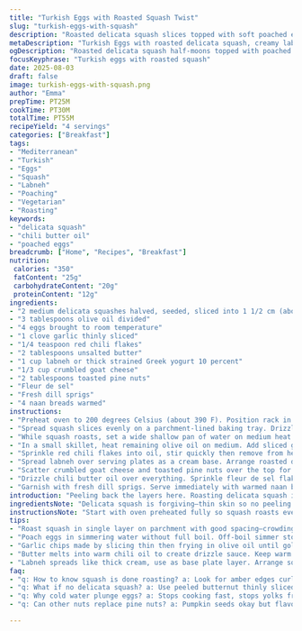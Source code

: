 ```yaml
---
title: "Turkish Eggs with Roasted Squash Twist"
slug: "turkish-eggs-with-squash"
description: "Roasted delicata squash slices topped with soft poached eggs, garlic-infused chili oil, creamy spiced labneh instead of yogurt, and crumbled feta swapped for tangy goat cheese. Toasted pumpkin seeds replaced with toasted pine nuts for a buttery crunch. Garnished with fresh dill and accompanied by warm naan breads. A twist on a classic, balancing soft creaminess and spice. Uses visual cues for doneness rather than strict timing. Includes practical tips for poaching eggs perfectly and managing squash texture."
metaDescription: "Turkish Eggs with roasted delicata squash, creamy labneh, chili butter oil, goat cheese, pine nuts, dill, and warm naan breads for a bold Mediterranean spin."
ogDescription: "Roasted delicata squash half-moons topped with poached eggs, chili butter oil, labneh, goat cheese, pine nuts, and dill. Warm naan to scoop and savor."
focusKeyphrase: "Turkish eggs with roasted squash"
date: 2025-08-03
draft: false
image: turkish-eggs-with-squash.png
author: "Emma"
prepTime: PT25M
cookTime: PT30M
totalTime: PT55M
recipeYield: "4 servings"
categories: ["Breakfast"]
tags:
- "Mediterranean"
- "Turkish"
- "Eggs"
- "Squash"
- "Labneh"
- "Poaching"
- "Vegetarian"
- "Roasting"
keywords:
- "delicata squash"
- "chili butter oil"
- "poached eggs"
breadcrumb: ["Home", "Recipes", "Breakfast"]
nutrition: 
 calories: "350"
 fatContent: "25g"
 carbohydrateContent: "20g"
 proteinContent: "12g"
ingredients:
- "2 medium delicata squashes halved, seeded, sliced into 1 1/2 cm (about 3/4 inch) half-moons"
- "3 tablespoons olive oil divided"
- "4 eggs brought to room temperature"
- "1 clove garlic thinly sliced"
- "1/4 teaspoon red chili flakes"
- "2 tablespoons unsalted butter"
- "1 cup labneh or thick strained Greek yogurt 10 percent"
- "1/3 cup crumbled goat cheese"
- "2 tablespoons toasted pine nuts"
- "Fleur de sel"
- "Fresh dill sprigs"
- "4 naan breads warmed"
instructions:
- "Preheat oven to 200 degrees Celsius (about 390 F). Position rack in middle third of oven."
- "Spread squash slices evenly on a parchment-lined baking tray. Drizzle with 1 1/2 tablespoons olive oil, season with coarse salt and black pepper. Toss to coat well. Look for skin to start caramelizing, edges browning but squash still tender, about 28 to 30 minutes. Test by piercing with fork — should slide in without resistance but squash still holds shape."
- "While squash roasts, set a wide shallow pan of water on medium heat to simmer gently — no boiling bubbles all over. Tip eggs one by one into water with spoon to avoid cracking. Poach eggs 4 to 5 minutes. Whites should be set but yolks still wobbly. Remove with slotted spoon. Plunge immediately into cold water for 30 seconds to stop cooking and help peeling."
- "In a small skillet, heat remaining olive oil on medium. Add sliced garlic; cook, stirring often, until golden and crisp but not burnt. Remove garlic chips to paper towels, reserve oil in pan."
- "Sprinkle red chili flakes into oil, stir quickly then remove from heat. Add butter to warm oil mixture, swirl until melted and combined. This chili butter oil will be drizzled over final assembly. Keep warm but don’t cook further—the butter might brown quickly."
- "Spread labneh over serving plates as a cream base. Arrange roasted delicata slices over the labneh. Place peeled poached eggs carefully atop squash slices."
- "Scatter crumbled goat cheese and toasted pine nuts over the top for texture and a tangy note to replace feta."
- "Drizzle chili butter oil over everything. Sprinkle fleur de sel flakes directly on eggs for delicate bursts of saltiness."
- "Garnish with fresh dill sprigs. Serve immediately with warmed naan breads to soak up every drop of sauce and cream."
introduction: "Peeling back the layers here. Roasting delicata squash instead of the usual pumpkin or butternut, because its thin skin crisps beautifully and doesn’t need peeling. Turns golden, sweetest when edges turn the telltale amber. You want that caramel scent filling the kitchen—the hallmark of depth in this simple base. Swapping yogurt for labneh ups the creaminess but adds a tang that cuts richness without too much tartness. Poaching eggs always tricky. Room temp eggs stop that dreaded crack, gentle simmer keeps them from breaking apart in a bubbling fury. Garlic chips? A must. They bring crunch and toasty flavor contrast to soft squash and creamy dollops. Pine nuts instead of pumpkin seeds bring unexpected buttery luxury. Spicy butter oil drizzle wakes everything up, driving heat right to the back of the throat. Naan bread to scoop, no knives necessary. Food for thinking and sharing quiet mornings with big flavors. Tried this many times—timing egg poach by wobble not stopwatch; roast squash by scent, color, fork tender. Kitchen intuition beats timer every time."
ingredientsNote: "Delicata squash is forgiving—thin skin so no peeling madness. Slice just thick enough to hold shape through roasting but thin enough to caramelize edges. If unavailable, butternut squash is a fine substitute but remove skin first. Labneh adds thickness and slight acidity—if you can’t find it, use thick Greek yogurt but strain overnight. Goat cheese is a swap for feta’s saltiness but softer, melts slightly with warmth. Pine nuts toast fast so watch carefully; pumpkin seeds are okay but pine nuts bring a buttery richness that shifts the flavor angle. Butter provides richness and a glossy finish to the chili oil—don’t skip or replace with margarine, flavor loss is real. Olive oil quality really shows here—choose good extra virgin. Garlic chips made by thin slicing, careful on timing—burnt garlic ruins the sauce, bitter and acrid. Room temperature eggs poach with less cracking risk and hold shape better. Naan for bread—pita or crusty flatbreads okay but naan soaks better and stays soft."
instructionsNote: "Start with oven preheated fully so squash roasts evenly, not steamed. Arrange squash in single layer, crowding means steaming not roasting—avoid this by using a large enough tray. Roast until you see golden edges curling up—visual sign over timer. Poach eggs in water just off boiling; adjustments matter if altitude or pan size differ. Watch water temp closely—too hot means rubbery whites, too cold means runny whites. Immerse eggs slowly to avoid cracking shells on pan sides. Transfer eggs immediately to ice water or cold tap under a trickle to stop cooking and make peeling easy—don’t skip. Garlic chips need attention; swirl pan constantly once garlic turns golden, remove immediately. Add chili flakes off heat to avoid burning; butter stirred in retains gentle richness, don’t bring mixture back to heat or butter will brown or separate. Assemble plates right before serving—if labneh or yogurt sits too long topped with hot squash and eggs, it thins and slides off plate. Sprinkle fleur de sel last, just on eggs—fine salt blends in too much. Dill sprigs last touch, fresh, never cooked. Warm naan briefly to soften, ideally on grill or skillet, not microwave. If bread not available, toasted pita with olive oil brush is decent fallback. Timing is loose; trust your eye, touch, and nose for doneness more than the clock."
tips:
- "Roast squash in single layer on parchment with good spacing—crowding traps steam, no caramel edges. Watch for scent and edge browning. Fork test means no resistance but holding shape. Thin skins mean no peeling madness but thickness matters—too thin and squash falls apart."
- "Poach eggs in simmering water without full boil. Off-boil simmer stops rubbery whites, keeps yolks wobbly. Slip eggs in carefully with spoon, one by one. Cold water plunge right after poach stops heat exactly and eases peeling. Room temp eggs avoid cracking shells, no excuses."
- "Garlic chips made by slicing thin then frying in olive oil until golden crisp. Burnt garlic overheats bitterness so swirl pan constant, remove exactly when chips turn color. Reserve garlic oil since burnt bits destroy sauce flavor. Add chili flakes off heat; fast stir, no cooking further or butter browns."
- "Butter melts into warm chili oil to create drizzle sauce. Keep warm but do not cook—browned butter means changed flavor, no substitute margarine, loss is real. Use good quality extra virgin olive oil to highlight flavor contrast. Toast pine nuts carefully; fast toasty moment—watch or burn."
- "Labneh spreads like thick cream, use as base plate layer. Arrange squash slices on top then place peeled poached eggs carefully. Scatter goat cheese and toasted pine nuts last to add texture and tang that replaces feta. Sprinkle fleur de sel flakes just on eggs to preserve delicate bursts. Dill fresh, never cooked, sprinkled last before serving with warming naan bread."
faq:
- "q: How to know squash is done roasting? a: Look for amber edges curling, scent of caramel sweet in kitchen. Fork slides in with little resistance but slices keep shape. No relying on strict time; smell and feel."
- "q: What if no delicata squash? a: Use peeled butternut thinly sliced same size. Skin off or it won’t soften right. Roast same way but watch texture, softer than delicata naturally."
- "q: Why cold water plunge eggs? a: Stops cooking fast, stops yolks from firming more. Also helps peel shells easier. Skipping cold bath means eggs keep cooking in hot water, get rubbery."
- "q: Can other nuts replace pine nuts? a: Pumpkin seeds okay but flavor and texture differs. Toast carefully or get burnt flavor. Almond slivers possible but change buttery profile. Pine nuts give richness unique here."

---
```

